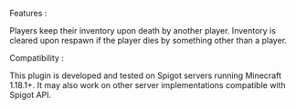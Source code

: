 Features :

Players keep their inventory upon death by another player.
Inventory is cleared upon respawn if the player dies by something other than a player.

Compatibility :

This plugin is developed and tested on Spigot servers running Minecraft 1.18.1+. It may also work on other server implementations compatible with Spigot API.
